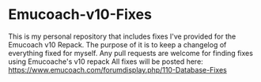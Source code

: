 # Emucoach-v10-Fixes
This is my personal repository that includes fixes I've provided for the Emucoach v10 Repack. The purpose of it is to keep a changelog of everything fixed for myself. Any pull requests are welcome for finding fixes using Emucoache's v10 repack
All fixes will be posted here: https://www.emucoach.com/forumdisplay.php/110-Database-Fixes
